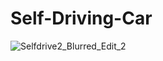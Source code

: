 # Self-Driving-Car









![Selfdrive2_Blurred_Edit_2](https://user-images.githubusercontent.com/26001774/57450847-3c520f00-727d-11e9-9ad6-d163c5e207be.gif)

